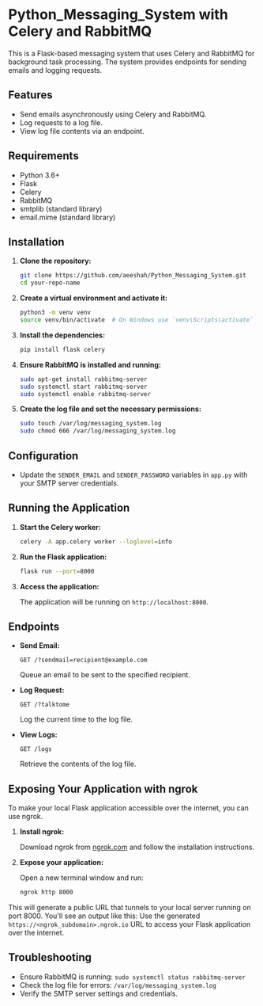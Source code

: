 # Python_Messaging_System with Celery and RabbitMQ

This is a Flask-based messaging system that uses Celery and RabbitMQ for background task processing. The system provides endpoints for sending emails and logging requests.

## Features

- Send emails asynchronously using Celery and RabbitMQ.
- Log requests to a log file.
- View log file contents via an endpoint.

## Requirements

- Python 3.6+
- Flask
- Celery
- RabbitMQ
- smtplib (standard library)
- email.mime (standard library)

## Installation

1. **Clone the repository:**

    ```sh
    git clone https://github.com/aeeshah/Python_Messaging_System.git
    cd your-repo-name
    ```

2. **Create a virtual environment and activate it:**

    ```sh
    python3 -m venv venv
    source venv/bin/activate  # On Windows use `venv\Scripts\activate`
    ```

3. **Install the dependencies:**

    ```sh
    pip install flask celery
    ```

4. **Ensure RabbitMQ is installed and running:**

    ```sh
    sudo apt-get install rabbitmq-server
    sudo systemctl start rabbitmq-server
    sudo systemctl enable rabbitmq-server
    ```

5. **Create the log file and set the necessary permissions:**

    ```sh
    sudo touch /var/log/messaging_system.log
    sudo chmod 666 /var/log/messaging_system.log
    ```

## Configuration

- Update the `SENDER_EMAIL` and `SENDER_PASSWORD` variables in `app.py` with your SMTP server credentials.

## Running the Application

1. **Start the Celery worker:**

    ```sh
    celery -A app.celery worker --loglevel=info
    ```

2. **Run the Flask application:**

    ```sh
    flask run --port=8000
    ```

3. **Access the application:**

    The application will be running on `http://localhost:8000`.

## Endpoints

- **Send Email:**

    ```
    GET /?sendmail=recipient@example.com
    ```

    Queue an email to be sent to the specified recipient.

- **Log Request:**

    ```
    GET /?talktome
    ```

    Log the current time to the log file.

- **View Logs:**

    ```
    GET /logs
    ```

    Retrieve the contents of the log file.

## Exposing Your Application with ngrok

To make your local Flask application accessible over the internet, you can use ngrok.

1. **Install ngrok:**

    Download ngrok from [ngrok.com](https://ngrok.com/) and follow the installation instructions.

2. **Expose your application:**

    Open a new terminal window and run:

    ```sh
    ngrok http 8000
    ```

This will generate a public URL that tunnels to your local server running on port 8000. You'll see an output like this:
Use the generated `https://<ngrok_subdomain>.ngrok.io` URL to access your Flask application over the internet.

  
## Troubleshooting

- Ensure RabbitMQ is running: `sudo systemctl status rabbitmq-server`
- Check the log file for errors: `/var/log/messaging_system.log`
- Verify the SMTP server settings and credentials.
